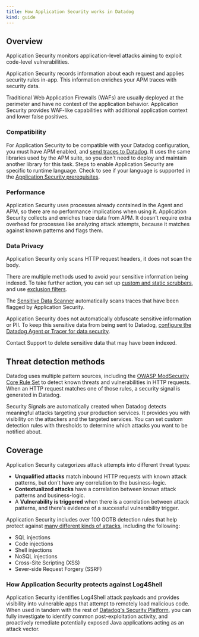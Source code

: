 ```yaml
---
title: How Application Security works in Datadog
kind: guide
---
```


## Overview

Application Security monitors application-level attacks aiming to exploit code-level vulnerabilities.

Application Security records information about each request and applies security rules in-app. This information enriches your APM traces with security data.

Traditional Web Application Firewalls (WAFs) are usually deployed at the perimeter and have no context of the application behavior. Application Security provides WAF-like capabilities with additional application context and lower false positives.

### Compatibility

For Application Security to be compatible with your Datadog configuration, you must have APM enabled, and [send traces to Datadog][1]. It uses the same libraries used by the APM suite, so you don't need to deploy and maintain another library for this task. Steps to enable Application Security are specific to runtime language. Check to see if your language is supported in the [Application Security prerequisites][2].

### Performance

Application Security uses processes already contained in the Agent and APM, so there are no performance implications when using it. Application Security collects and enriches trace data from APM. It doesn't require extra overhead for processes like analyzing attack attempts, because it matches against known patterns and flags them.

### Data Privacy

Application Security only scans HTTP request headers, it does not scan the body. 

There are multiple methods used to avoid your sensitive information being indexed. To take further action, you can set up [custom and static scrubbers][3], and use [exclusion filters][4].

The [Sensitive Data Scanner][5] automatically scans traces that have been flagged by Application Security.

Application Security does not automatically obfuscate sensitive information or PII. To keep this sensitive data from being sent to Datadog, [configure the Datadog Agent or Tracer for data security][3].

Contact Support to delete sensitive data that may have been indexed.

## Threat detection methods

Datadog uses multiple pattern sources, including the [OWASP ModSecurity Core Rule Set][6] to detect known threats and vulnerabilities in HTTP requests. When an HTTP request matches one of those rules, a security signal is generated in Datadog.

Security Signals are automatically created when Datadog detects meaningful attacks targeting your production services. It provides you with visibility on the attackers and the targeted services. You can set custom detection rules with thresholds to determine which attacks you want to be notified about.

## Coverage

Application Security categorizes attack attempts into different threat types:

* **Unqualified attacks** match inbound HTTP requests with known attack patterns, but don't have any correlation to the business-logic.
* **Contextualized attacks** have a correlation between known attack patterns and business-logic.
* A **Vulnerability is triggered** when there is a correlation between attack patterns, and there's evidence of a successful vulnerability trigger.

Application Security includes over 100 OOTB detection rules that help protect against [many different kinds of attacks][7], including the following:

* SQL injections
* Code injections
* Shell injections
* NoSQL injections
* Cross-Site Scripting (XSS)
* Sever-side Request Forgery (SSRF)

### How Application Security protects against Log4Shell

 Application Security identifies Log4Shell attack payloads and provides visibility into vulnerable apps that attempt to remotely load malicious code. When used in tandem with the rest of [Datadog's Security Platform][8], you can fully investigate to identify common post-exploitation activity, and proactively remediate potentially exposed Java applications acting as an attack vector.

[1]: /tracing/setup_overview/
[2]: /security_platform/application_security/getting_started/#prerequisites
[3]: /tracing/setup_overview/configure_data_security/?tab=http
[4]: /security_platform/guide/how-to-setup-security-filters-using-cloud-siem-api/
[5]: /account_management/org_settings/sensitive_data_detection/
[6]: https://owasp.org/www-project-modsecurity-core-rule-set/
[7]: https://app.datadoghq.com/security/appsec/event-rules
[8]: /security_platform/
